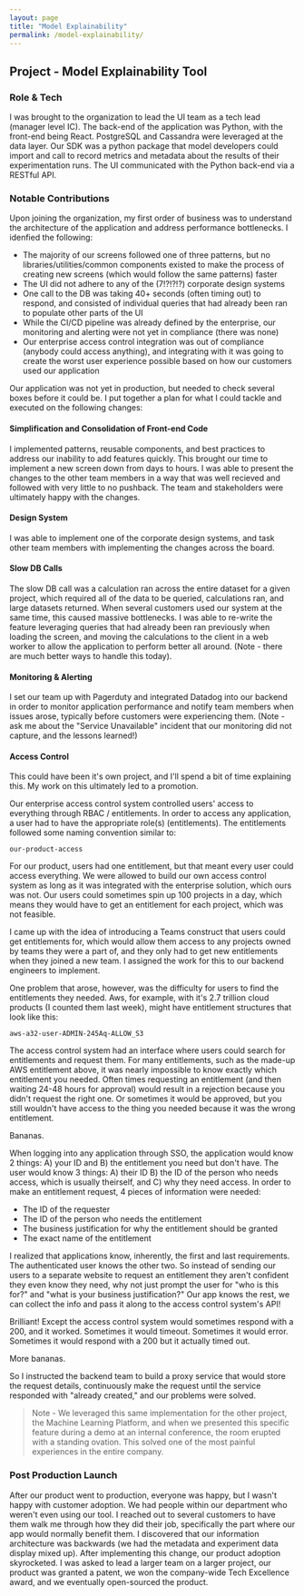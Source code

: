 ```yaml
---
layout: page
title: "Model Explainability"
permalink: /model-explainability/
---
```



## Project - Model Explainability Tool

### Role & Tech
I was brought to the organization to lead the UI team as a tech lead (manager level IC). The back-end of the application was Python, with the front-end being React. PostgreSQL and Cassandra were leveraged at the data layer. Our SDK was a python package that model developers could import and call to record metrics and metadata about the results of their experimentation runs. The UI communicated with the Python back-end via a RESTful API.

### Notable Contributions
Upon joining the organization, my first order of business was to understand the architecture of the application and address performance bottlenecks. I idenfied the following:
* The majority of our screens followed one of three patterns, but no libraries/utilities/common components existed to make the process of creating new screens (which would follow the same patterns) faster
* The UI did not adhere to any of the (7!?!?!?) corporate design systems
* One call to the DB was taking 40+ seconds (often timing out) to respond, and consisted of individual queries that had already been ran to populate other parts of the UI
* While the CI/CD pipeline was already defined by the enterprise, our monitoring and alerting were not yet in compliance (there was none)
* Our enterprise access control integration was out of compliance (anybody could access anything), and integrating with it was going to create the worst user experience possible based on how our customers used our application

Our application was not yet in production, but needed to check several boxes before it could be. I put together a plan for what I could tackle and executed on the following changes:

#### Simplification and Consolidation of Front-end Code
I implemented patterns, reusable components, and best practices to address our inability to add features quickly. This brought our time to implement a new screen down from days to hours. I was able to present the changes to the other team members in a way that was well recieved and followed with very little to no pushback. The team and stakeholders were ultimately happy with the changes.

#### Design System
I was able to implement one of the corporate design systems, and task other team members with implementing the changes across the board.

#### Slow DB Calls
The slow DB call was a calculation ran across the entire dataset for a given project, which required all of the data to be queried, calculations ran, and large datasets returned. When several customers used our system at the same time, this caused massive bottlenecks. I was able to re-write the feature leveraging queries that had already been ran previously when loading the screen, and moving the calculations to the client in a web worker to allow the application to perform better all around. (Note - there are much better ways to handle this today).

#### Monitoring & Alerting
I set our team up with Pagerduty and integrated Datadog into our backend in order to monitor application performance and notify team members when issues arose, typically before customers were experiencing them. (Note - ask me about the "Service Unavailable" incident that our monitoring did not capture, and the lessons learned!)

#### Access Control
This could have been it's own project, and I'll spend a bit of time explaining this. My work on this ultimately led to a promotion.

Our enterprise access control system controlled users' access to everything through RBAC / entitlements. In order to access any application, a user had to have the appropriate role(s) (entitlements). The entitlements followed some naming convention similar to:

`our-product-access`

For our product, users had one entitlement, but that meant every user could access everything. We were allowed to build our own access control system as long as it was integrated with the enterprise solution, which ours was not. Our users could sometimes spin up 100 projects in a day, which means they would have to get an entitlement for each project, which was not feasible.

I came up with the idea of introducing a Teams construct that users could get entitlements for, which would allow them access to any projects owned by teams they were a part of, and they only had to get new entitlements when they joined a new team. I assigned the work for this to our backend engineers to implement.

One problem that arose, however, was the difficulty for users to find the entitlements they needed. Aws, for example, with it's 2.7 trillion cloud products (I counted them last week), might have entitlement structures that look like this:

`aws-a32-user-ADMIN-245Aq-ALLOW_S3`

The access control system had an interface where users could search for entitlements and request them. For many entitlements, such as the made-up AWS entitlement above, it was nearly impossible to know exactly which entitlement you needed. Often times requesting an entitlement (and then waiting 24-48 hours for approval) would result in a rejection because you didn't request the right one. Or sometimes it would be approved, but you still wouldn't have access to the thing you needed because it was the wrong entitlement.

Bananas.

When logging into any application through SSO, the application would know 2 things: A) your ID and B) the entitlement you need but don't have. The user would know 3 things: A) their ID B) the ID of the person who needs access, which is usually theirself, and C) why they need access. In order to make an entitlement request, 4 pieces of information were needed:

* The ID of the requester
* The ID of the person who needs the entitlement
* The business justification for why the entitlement should be granted
* The exact name of the entitlement

I realized that applications know, inherently, the first and last requirements. The authenticated user knows the other two. So instead of sending our users to a separate website to request an entitlement they aren't confident they even know they need, why not just prompt the user for "who is this for?" and "what is your business justification?" Our app knows the rest, we can collect the info and pass it along to the access control system's API!

Brilliant! Except the access control system would sometimes respond with a 200, and it worked. Sometimes it would timeout. Sometimes it would error. Sometimes it would respond with a 200 but it actually timed out.

More bananas.

So I instructed the backend team to build a proxy service that would store the request details, continuously make the request until the service responded with "already created," and our problems were solved.

> Note - We leveraged this same implementation for the other project, the Machine Learning Platform, and when we presented this specific feature during a demo at an internal conference, the room erupted with a standing ovation. This solved one of the most painful experiences in the entire company.

### Post Production Launch
After our product went to production, everyone was happy, but I wasn't happy with customer adoption. We had people within our department who weren't even using our tool. I reached out to several customers to have them walk me through how they did their job, specifically the part where our app would normally benefit them. I discovered that our information architecture was backwards (we had the metadata and experiment data display mixed up). After implementing this change, our product adoption skyrocketed. I was asked to lead a larger team on a larger project, our product was granted a patent, we won the company-wide Tech Excellence award, and we eventually open-sourced the product.
